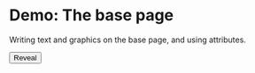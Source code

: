 # Demo: The base page

Writing text and graphics on the base page, and using attributes.

<button id="revealButton">Reveal</button>

<div id="screen"></div>

<script setup>
import { onMounted } from 'vue';
import { Attributes, Colour, Teletext } from '@techandsoftware/teletext';

function demo() {
    const t = Teletext();
    t.addTo('#screen');
    document.querySelector('#revealButton').onclick = () => t.toggleReveal();

    const green = Attributes.charFromTextColour(Colour.GREEN);
    const white = Attributes.charFromTextColour(Colour.WHITE);

    // use setRow to draw individual rows. However, it's quite laborious
    // Use setPageRows to draw multiple rows with one method, from the top of the screen
    // Use writeByte and writeBytes to draw anywhere on the screen

    t.setRow(1, 
      Attributes.charFromAttribute(Attributes.DOUBLE_HEIGHT) + '        ' +
      Attributes.charFromAttribute(Attributes.NEW_BACKGROUND) +
      Attributes.charFromTextColour(Colour.BLUE) +
      'Welcome to demo 2  ' +
      Attributes.charFromAttribute(Attributes.BLACK_BACKGROUND)
    );

    t.setRow(4, Attributes.charFromGraphicColour(Colour.RED) + '\x28' +
      white + 'Draw text on the screen with' + green + 'setRow');

    t.setRow(5, Attributes.charFromGraphicColour(Colour.YELLOW) + '\x28' +
      white + 'Use' + green + 'charFromTextColour' + white + 'and');

    t.setRow(6, green + '  charFromGraphicColour' + white + 'to switch');

    t.setRow(7, '   between G0 and G1 (mosaic) sets');

    t.setRow(8, Attributes.charFromGraphicColour(Colour.RED) + '\x28 ' + 
      Attributes.charFromAttribute(Attributes.NEW_BACKGROUND) +
      white + 'Changing the fg and bg colours ');

    t.setRow(9, '  ' + Attributes.charFromGraphicColour(Colour.RED) + 
      Attributes.charFromAttribute(Attributes.NEW_BACKGROUND) +
      white + 'uses 3 attributes');

    t.setRow(11,
      Attributes.charFromAttribute(Attributes.FLASH) + Attributes.charFromTextColour(Colour.RED) + 'This text is flashing');

    // conceal resets if colour is changed requiring it to be applied again
    t.setRow(12, Attributes.charFromAttribute(Attributes.CONCEAL) + ' This text is concealed' +
      Attributes.charFromTextColour(Colour.YELLOW) +
      Attributes.charFromAttribute(Attributes.CONCEAL) + '(")>');

    t.setRow(14, Attributes.charFromGraphicColour(Colour.YELLOW) + '\x28' +
       white + 'The next row has contiguous mosaics');

    // Using character codes directly to draw the graphics
    // These use the G1 set. They are contiguous by default
    t.setRow(15, Attributes.charFromGraphicColour(Colour.CYAN) +
      '   \x24\x31\x24\x31\x66\x66\x66\x3d\x77\x7f\x35');

    t.setRow(17, Attributes.charFromGraphicColour(Colour.RED) + '\x28' +
       white + 'The next row has separated mosaics');

    t.setRow(18, Attributes.charFromAttribute(Attributes.SEPARATED_GRAPHICS) +
      Attributes.charFromGraphicColour(Colour.CYAN) +
        '  \x24\x31\x24\x31\x66\x66\x66\x3d\x77\x7f\x35');

    t.setRow(20, Attributes.charFromGraphicColour(Colour.YELLOW) + '\x28' +
       white + 'Mosaics rendered with SVG graphics')
    t.setRow(21, '   by default');

    t.setRow(24, Attributes.charFromTextColour(Colour.MAGENTA) +
      Attributes.charFromAttribute(Attributes.NEW_BACKGROUND) +
      white + 'Press REVEAL to show concealed text');
}
    
onMounted(demo);
</script>